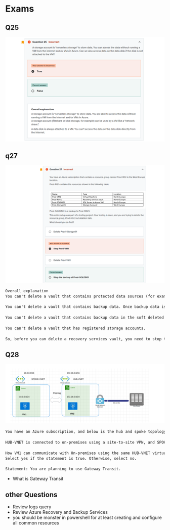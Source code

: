 # Exams

## Q25

![alt text](images/q25.png)

## q27

![alt text](images/q27.png)

```txt
Overall explanation
You can't delete a vault that contains protected data sources (for example, IaaS VMs, SQL databases, or Azure file shares).

You can't delete a vault that contains backup data. Once backup data is deleted, it will go into the soft deleted state.

You can't delete a vault that contains backup data in the soft deleted state.

You can't delete a vault that has registered storage accounts.

So, before you can delete a recovery services vault, you need to stop the backup and delete the backup data.
```

## Q28

![alt text](images/q28.png)

```txt
You have an Azure subscription, and below is the hub and spoke topology given.

HUB-VNET is connected to on-premises using a site-to-site VPN, and SPOKE-VNET is peering into HUB-VNET.

How VM1 can communicate with On-premises using the same HUB-VNET virtual network gateway.
Select yes if the statement is true. Otherwise, select no.

Statement: You are planning to use Gateway Transit.
```

- What is Gateway Transit

## other Questions

- Review logs query
- Review Azure Recovery and Backup Services
- you should be monster in powershell for at least creating and configure all common resources
